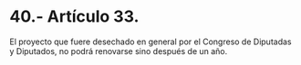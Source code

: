# 40.- Artículo 33.

El proyecto que fuere desechado en general por el Congreso de Diputadas y Diputados, no podrá renovarse sino después de un año.
